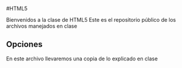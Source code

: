 #HTML5

Bienvenidos a la clase de HTML5
Este es el repositorio público de los archivos manejados en clase

## Opciones

En este archivo llevaremos una copia de lo explicado en clase
